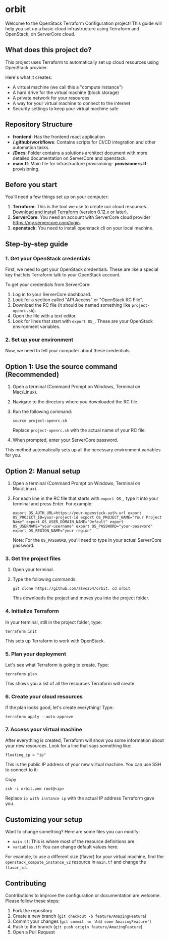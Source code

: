 # orbit

Welcome to the OpenStack Terraform Configuration project! This guide will help you set up a basic cloud infrastructure using Terraform and OpenStack, on ServerCore cloud.

## What does this project do?

This project uses Terraform to automatically set up cloud resources using OpenStack provider. 

Here's what it creates:

- A virtual machine (we call this a "compute instance")
- A hard drive for the virtual machine (block storage)
- A private network for your resources
- A way for your virtual machine to connect to the internet
- Security settings to keep your virtual machine safe

## Repository Structure

- **frontend**: Has the frontend react application
- **/.github/workflows**: Contains scripts for CI/CD integration and other automation tasks.
- **/Docs**: Folder contains a solutions architect document with more detailed documentation on ServerCore and openstack.
- **main.tf**: Main file for infrastructure provisioning- **provisioners.tf**: provisioning.

## Before you start

You'll need a few things set up on your computer:

1. **Terraform**: This is the tool we use to create our cloud resources. [Download and install Terraform](https://www.terraform.io/downloads.html) (version 0.12.x or later).
2. **ServerCore**: You need an account with ServerCore cloud provider https://my.servercore.com/login.
3. **openstack**: You need to install openstack cli on your local machine.

## Step-by-step guide

### 1. Get your OpenStack credentials

First, we need to get your OpenStack credentials. These are like a special key that lets Terraform talk to your OpenStack account.

To get your credentials from ServerCore:

1. Log in to your ServerCore dashboard.
2. Look for a section called "API Access" or "OpenStack RC File".
3. Download the RC file (it should be named something like `project-openrc.sh`).
4. Open the file with a text editor.
5. Look for lines that start with `export OS_`. These are your OpenStack environment variables.

### 2. Set up your environment

Now, we need to tell your computer about these credentials:

## Option 1: Use the source command (Recommended)

1. Open a terminal (Command Prompt on Windows, Terminal on Mac/Linux).
2. Navigate to the directory where you downloaded the RC file.
3. Run the following command:
    
    `source project-openrc.sh`
    
    Replace `project-openrc.sh` with the actual name of your RC file.
4. When prompted, enter your ServerCore password.

This method automatically sets up all the necessary environment variables for you.

## Option 2: Manual setup

1. Open a terminal (Command Prompt on Windows, Terminal on Mac/Linux).
2. For each line in the RC file that starts with `export OS_`, type it into your terminal and press Enter. For example:
    
    `export OS_AUTH_URL=https://your-openstack-auth-url export OS_PROJECT_ID=your-project-id export OS_PROJECT_NAME="Your Project Name" export OS_USER_DOMAIN_NAME="Default" export OS_USERNAME="your-username" export OS_PASSWORD="your-password" export OS_REGION_NAME="your-region"`
    
    Note: For the `OS_PASSWORD`, you'll need to type in your actual ServerCore password.

### 3. Get the project files

1. Open your terminal.
2. Type the following commands:
    
    
    `git clone https://github.com/alvo254/orbit. cd orbit`
    
    This downloads the project and moves you into the project folder.

### 4. Initialize Terraform

In your terminal, still in the project folder, type:

`terraform init`

This sets up Terraform to work with OpenStack.

### 5. Plan your deployment

Let's see what Terraform is going to create. Type:

`terraform plan`

This shows you a list of all the resources Terraform will create.

### 6. Create your cloud resources

If the plan looks good, let's create everything! Type:

`terraform apply --auto-approve`


### 7. Access your virtual machine

After everything is created, Terraform will show you some information about your new resources. Look for a line that says something like:

`floating_ip = "ip"`

This is the public IP address of your new virtual machine. You can use SSH to connect to it:

Copy

`ssh -i orbit.pem root@<ip>`

Replace `ip with instance ip` with the actual IP address Terraform gave you.

## Customizing your setup

Want to change something? Here are some files you can modify:

- `main.tf`: This is where most of the resource definitions are.
- `variables.tf`: You can change default values here.

For example, to use a different size (flavor) for your virtual machine, find the `openstack_compute_instance_v2` resource in `main.tf` and change the `flavor_id`.


## Contributing

Contributions to improve the configuration or documentation are welcome. Please follow these steps:

1. Fork the repository
2. Create a new branch (`git checkout -b feature/AmazingFeature`)
3. Commit your changes (`git commit -m 'Add some AmazingFeature'`)
4. Push to the branch (`git push origin feature/AmazingFeature`)
5. Open a Pull Request